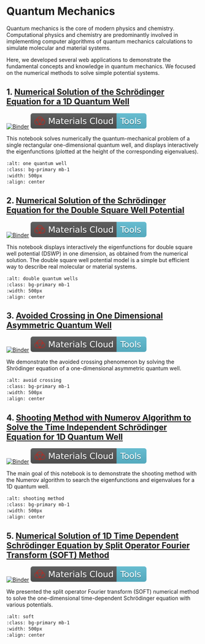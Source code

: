 # **Quantum Mechanics**

Quantum mechanics is the core of modern physics and chemistry. Computational
physics and chemistry are predominantly involved in implementing computer
algorithms of quantum mechanics calculations to simulate molecular and material
systems.

Here, we developed several web applications to demonstrate the fundamental
concepts and knowledge in quantum mechanics. We focused on the numerical methods
to solve simple potential systems.

## 1. [Numerical Solution of the Schrödinger Equation for a 1D Quantum Well](https://github.com/osscar-org/quantum-mechanics/blob/develop/notebook/quantum-mechanics/1quantumwell.ipynb)

[![Binder](https://mybinder.org/badge_logo.svg)](https://mybinder.org/v2/gh/osscar-org/quantum-mechanics/develop?urlpath=%2Fvoila%2Frender%2Fnotebook%2Fquantum-mechanics%2F1quantumwell.ipynb)
[![Materials Cloud Tool osscar-qmcourse](https://raw.githubusercontent.com/materialscloud-org/mcloud-badge/main/badges/img/mcloud_badge_tools.svg)](https://osscar-quantum-mechanics.matcloud.xyz/voila/render/quantum-mechanics/1quantumwell.ipynb)

This notebook solves numerically the quantum-mechanical problem of a single
rectangular one-dimensional quantum well, and displays interactively the
eigenfunctions (plotted at the height of the corresponding eigenvalues).

```{image} ./images/1quantum_well.png
:alt: one quantum well
:class: bg-primary mb-1
:width: 500px
:align: center
```

## 2. [Numerical Solution of the Schrödinger Equation for the Double Square Well Potential](https://github.com/osscar-org/quantum-mechanics/blob/develop/notebook/quantum-mechanics/2quantumwells.ipynb)

[![Binder](https://mybinder.org/badge_logo.svg)](https://mybinder.org/v2/gh/osscar-org/quantum-mechanics/develop?urlpath=%2Fvoila%2Frender%2Fnotebook%2Fquantum-mechanics%2F2quantumwells.ipynb) 
[![Materials Cloud Tool osscar-qmcourse](https://raw.githubusercontent.com/materialscloud-org/mcloud-badge/main/badges/img/mcloud_badge_tools.svg)](https://osscar-quantum-mechanics.matcloud.xyz/voila/render/quantum-mechanics/2quantumwells.ipynb)

This notebook displays interactively the eigenfunctions for double square well
potential (DSWP) in one dimension, as obtained from the numerical solution.  The
double square well potential model is a simple but efficient way to describe
real molecular or material systems.

```{image} ./images/2quantum_wells.png
:alt: double quantum wells
:class: bg-primary mb-1
:width: 500px
:align: center
```

## 3. [Avoided Crossing in One Dimensional Asymmetric Quantum Well](https://github.com/osscar-org/quantum-mechanics/blob/develop/notebook/quantum-mechanics/asymmetricwell.ipynb)

[![Binder](https://mybinder.org/badge_logo.svg)](https://mybinder.org/v2/gh/osscar-org/quantum-mechanics/develop?urlpath=%2Fvoila%2Frender%2Fnotebook%2Fquantum-mechanics%2Fasymmetricwell.ipynb) 
[![Materials Cloud Tool osscar-qmcourse](https://raw.githubusercontent.com/materialscloud-org/mcloud-badge/main/badges/img/mcloud_badge_tools.svg)](https://osscar-quantum-mechanics.matcloud.xyz/voila/render/quantum-mechanics/asymmetricwell.ipynb) 

We demonstrate the avoided crossing phenomenon by solving the Shrödinger
equation of a one-dimensional asymmetric quantum well.

```{image} ./images/avoided_crossing.png
:alt: avoid crossing
:class: bg-primary mb-1
:width: 500px
:align: center
```

## 4. [Shooting Method with Numerov Algorithm to Solve the Time Independent Schrödinger Equation for 1D Quantum Well](https://github.com/osscar-org/quantum-mechanics/blob/develop/notebook/quantum-mechancis/shooting_method.ipynb)

[![Binder](https://mybinder.org/badge_logo.svg)](https://mybinder.org/v2/gh/osscar-org/quantum-mechanics/develop?urlpath=%2Fvoila%2Frender%2Fnotebook%2Fquantum-mechanics%2Fshooting_method.ipynb) 
[![Materials Cloud Tool osscar-qmcourse](https://raw.githubusercontent.com/materialscloud-org/mcloud-badge/main/badges/img/mcloud_badge_tools.svg)](https://osscar-quantum-mechanics.matcloud.xyz/voila/render/quantum-mechanics/shooting_method.ipynb) 

The main goal of this notebook is to demonstrate the shooting method with the
Numerov algorithm to search the eigenfunctions and eigenvalues for a 1D quantum
well.

```{image} ./images/shooting_method.png
:alt: shooting method
:class: bg-primary mb-1
:width: 500px
:align: center
```

## 5. [Numerical Solution of 1D Time Dependent Schrödinger Equation by Split Operator Fourier Transform (SOFT) Method](https://github.com/osscar-org/quantum-mechanics/blob/develop/notebook/quantum-mechanics/soft.ipynb)

[![Binder](https://mybinder.org/badge_logo.svg)](https://mybinder.org/v2/gh/osscar-org/quantum-mechanics/develop?urlpath=%2Fvoila%2Frender%2Fnotebook%2Fquantum-mechanics%2Fsoft_intro.ipynb) 
[![Materials Cloud Tool osscar-qmcourse](https://raw.githubusercontent.com/materialscloud-org/mcloud-badge/main/badges/img/mcloud_badge_tools.svg)](https://osscar-quantum-mechanics.matcloud.xyz/voila/render/quantum-mechanics/soft_intro.ipynb)

We presented the split operator Fourier transform (SOFT) numerical method to
solve the one-dimensional time-dependent Schrödinger equation with various
potentials.

```{image} ./images/soft.png
:alt: soft
:class: bg-primary mb-1
:width: 500px
:align: center
```
